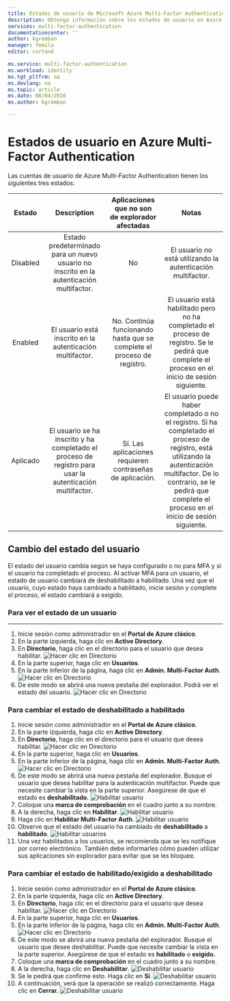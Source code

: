 ```yaml
---
title: Estados de usuario de Microsoft Azure Multi-Factor Authentication
description: Obtenga información sobre los estados de usuario en Azure MFA.
services: multi-factor-authentication
documentationcenter: ''
author: kgremban
manager: femila
editor: curtand

ms.service: multi-factor-authentication
ms.workload: identity
ms.tgt_pltfrm: na
ms.devlang: na
ms.topic: article
ms.date: 08/04/2016
ms.author: kgremban

---
```

# Estados de usuario en Azure Multi-Factor Authentication
Las cuentas de usuario de Azure Multi-Factor Authentication tienen los siguientes tres estados:

| Estado | Description | Aplicaciones que no son de explorador afectadas | Notas |
|:---:|:---:|:---:|:---:|
| Disabled |Estado predeterminado para un nuevo usuario no inscrito en la autenticación multifactor. |No |El usuario no está utilizando la autenticación multifactor. |
| Enabled |El usuario está inscrito en la autenticación multifactor. |No. Continúa funcionando hasta que se complete el proceso de registro. |El usuario está habilitado pero no ha completado el proceso de registro. Se le pedirá que complete el proceso en el inicio de sesión siguiente. |
| Aplicado |El usuario se ha inscrito y ha completado el proceso de registro para usar la autenticación multifactor. |Sí. Las aplicaciones requieren contraseñas de aplicación. |El usuario puede haber completado o no el registro. Si ha completado el proceso de registro, está utilizando la autenticación multifactor. De lo contrario, se le pedirá que complete el proceso en el inicio de sesión siguiente. |

## Cambio del estado del usuario
El estado del usuario cambia según se haya configurado o no para MFA y si el usuario ha completado el proceso. Al activar MFA para un usuario, el estado de usuario cambiará de deshabilitado a habilitado. Una vez que el usuario, cuyo estado haya cambiado a habilitado, inicie sesión y complete el proceso, el estado cambiará a exigido.

### Para ver el estado de un usuario
- - -
1. Inicie sesión como administrador en el **Portal de Azure clásico**.
2. En la parte izquierda, haga clic en **Active Directory**.
3. En **Directorio**, haga clic en el directorio para el usuario que desea habilitar. ![Hacer clic en Directorio](./media/multi-factor-authentication-get-started-cloud/directory1.png)
4. En la parte superior, haga clic en **Usuarios**.
5. En la parte inferior de la página, haga clic en **Admin. Multi-Factor Auth**. ![Hacer clic en Directorio](./media/multi-factor-authentication-get-started-cloud/manage1.png)
6. De este modo se abrirá una nueva pestaña del explorador. Podrá ver el estado del usuario. ![Hacer clic en Directorio](./media/multi-factor-authentication-get-started-user-states/userstate1.png)

### Para cambiar el estado de deshabilitado a habilitado
1. Inicie sesión como administrador en el **Portal de Azure clásico**.
2. En la parte izquierda, haga clic en **Active Directory**.
3. En **Directorio**, haga clic en el directorio para el usuario que desea habilitar. ![Hacer clic en Directorio](./media/multi-factor-authentication-get-started-cloud/directory1.png)
4. En la parte superior, haga clic en **Usuarios**.
5. En la parte inferior de la página, haga clic en **Admin. Multi-Factor Auth**. ![Hacer clic en Directorio](./media/multi-factor-authentication-get-started-cloud/manage1.png)
6. De este modo se abrirá una nueva pestaña del explorador. Busque el usuario que desea habilitar para la autenticación multifactor. Puede que necesite cambiar la vista en la parte superior. Asegúrese de que el estado es **deshabilitado.** ![Habilitar usuario](./media/multi-factor-authentication-get-started-cloud/enable1.png)
7. Coloque una **marca de comprobación** en el cuadro junto a su nombre.
8. A la derecha, haga clic en **Habilitar**. ![Habilitar usuario](./media/multi-factor-authentication-get-started-cloud/user1.png)
9. Haga clic en **Habilitar Multi-Factor Auth**. ![Habilitar usuario](./media/multi-factor-authentication-get-started-cloud/enable2.png)
10. Observe que el estado del usuario ha cambiado de **deshabilitado** a **habilitado**. ![Habilitar usuarios](./media/multi-factor-authentication-get-started-cloud/user.png)
11. Una vez habilitados a los usuarios, se recomienda que se les notifique por correo electrónico. También debe informarles cómo pueden utilizar sus aplicaciones sin explorador para evitar que se les bloquee.

### Para cambiar el estado de habilitado/exigido a deshabilitado
1. Inicie sesión como administrador en el **Portal de Azure clásico**.
2. En la parte izquierda, haga clic en **Active Directory**.
3. En **Directorio**, haga clic en el directorio para el usuario que desea habilitar. ![Hacer clic en Directorio](./media/multi-factor-authentication-get-started-cloud/directory1.png)
4. En la parte superior, haga clic en **Usuarios**.
5. En la parte inferior de la página, haga clic en **Admin. Multi-Factor Auth**. ![Hacer clic en Directorio](./media/multi-factor-authentication-get-started-cloud/manage1.png)
6. De este modo se abrirá una nueva pestaña del explorador. Busque el usuario que desee deshabilitar. Puede que necesite cambiar la vista en la parte superior. Asegúrese de que el estado es **habilitado** o **exigido.**
7. Coloque una **marca de comprobación** en el cuadro junto a su nombre.
8. A la derecha, haga clic en **Deshabilitar**. ![Deshabilitar usuario](./media/multi-factor-authentication-get-started-user-states/userstate2.png)
9. Se le pedirá que confirme esto. Haga clic en **Sí**. ![Deshabilitar usuario](./media/multi-factor-authentication-get-started-user-states/userstate3.png)
10. A continuación, verá que la operación se realizó correctamente. Haga clic en **Cerrar.** ![Deshabilitar usuario](./media/multi-factor-authentication-get-started-user-states/userstate4.png)

<!---HONumber=AcomDC_0921_2016-->